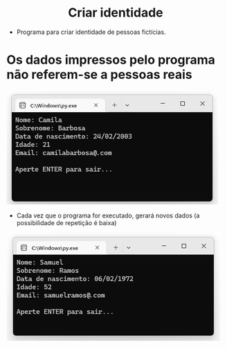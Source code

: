 <h1 align="center">Criar identidade</h1>

- Programa para criar identidade de pessoas fictícias.

# Os dados impressos pelo programa não referem-se a pessoas reais

![Screenshot](https://github.com/AndrewVargas1991/Criar-identidade/blob/main/imagens/Tela.png)

- Cada vez que o programa for executado, gerará novos dados (a possibilidade de repetição é baixa)

![Screenshot](https://github.com/AndrewVargas1991/Criar-identidade/blob/main/imagens/Tela%202.png)
